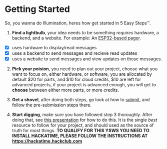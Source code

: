 # Getting Started

So, you wanna do Illumination, heres how get started in 5 Easy Steps™.

1. **Find a lightbulb**, your idea needs to be something *requires* hardware, a backend, and a website. For example: An [ESP32-based pager](/submissions/esp32-pager/esp32-pager.md).
- [x] uses hardware to display/read messages
- [x] uses a backend to send messages and recieve read updates
- [x] uses a website to send messages and view updates on those messages.

2. **Pick your poision**, you need to plan out your project, choose what you want to focus on, either hardware, or software, you are allocated by default $20 for parts, and $10 for cloud credits, $10 are left for advanced projects, if your project is advanced enough, you will get to **choose** between either more parts, or more credits.

3. **Get a shovel**, after doing both steps, go look at how to [submit](/docs/SUBMIT.md), and follow the pre-submission steps there.

4. **Start digging**, make sure you have followed step 3 thoroughly. After doing that, see [this presentation](https://docs.google.com/presentation/d/e/2PACX-1vTb7lteO1mcMLg6FjuQIOa8-3fBaly3BfqTqTcUgl8XXOedUktOt_cHmkgv8I7L14bs1DHTXLcBea1n/pub) for how to do this. It is the single *best* resource to follow for your project, and should used as the source of truth for most things. **TO QUALIFY FOR THIS YSWS YOU NEED TO INSTALL HACKATIME, PLEASE FOLLOW THE INSTRUCTIONS AT https://hackatime.hackclub.com**